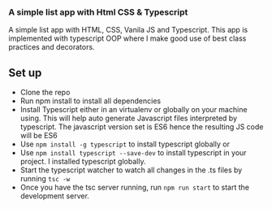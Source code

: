 ### A simple list app with Html CSS & Typescript
A simple list app with HTML, CSS, Vanila JS and Typescript. 
This app is implemented with typescript OOP where I make good use of best class practices and decorators.

## Set up
- Clone the repo
- Run npm install to install all dependencies
- Install Typescript either in an virtualenv or globally on your machine using. This will help auto generate Javascript files interpreted by typescript. The javascript version set is ES6 hence the resulting JS code will be ES6
- Use `npm install -g typescript` to install typescript globally or
- Use `npm install typescript --save-dev` to install typescript in your project. I installed typescript globally.
- Start the typescript watcher to watch all changes in the .ts files by running `tsc -w`
- Once you have the tsc server running, run `npm run start` to start the development server.
